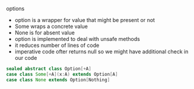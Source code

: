 options

- option is a wrapper for value that might be present or not
- Some wraps a concrete value
- None is for absent value
- option is implemented to deal with unsafe methods
- it reduces number of lines of code
- imperative code ofter returns null so we might have additional check in our code 


```scala
sealed abstract class Option[+A]
case class Some[+A](x:A) extends Option[A]
case class None extends Option[Nothing]
```